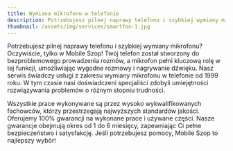 ```yaml
---
title: Wymiana mikrofonu w telefonie
description: Potrzebujesz pilnej naprawy telefonu i szybkiej wymiany mikrofonu? Oczywiście, tylko w Mobile Szop! Twój telefon został stworzony do bezproblemowego prowadzenia rozmów, a mikrofon pełni kluczową rolę w tej funkcji, umożliwiając wygodne rozmowy i nagrywanie dźwięku.
thumbnail: /assets/img/services/smartfon-1.jpg
---
```


Potrzebujesz pilnej naprawy telefonu i szybkiej wymiany mikrofonu? Oczywiście, tylko w Mobile Szop! Twój telefon został stworzony do bezproblemowego prowadzenia rozmów, a mikrofon pełni kluczową rolę w tej funkcji, umożliwiając wygodne rozmowy i nagrywanie dźwięku. Nasz serwis świadczy usługi z zakresu wymiany mikrofonu w telefonie od 1999 roku. W tym czasie nasi doświadczeni specjaliści zdobyli umiejętności rozwiązywania problemów o różnym stopniu trudności.

Wszystkie prace wykonywane są przez wysoko wykwalifikowanych fachowców, którzy przestrzegają najwyższych standardów jakości. Oferujemy 100% gwarancji na wykonane prace i używane części. Nasze gwarancje obejmują okres od 1 do 6 miesięcy, zapewniając Ci pełne bezpieczeństwo i satysfakcję. Jeśli potrzebujesz pomocy, Mobile Szop to najlepszy wybór!
